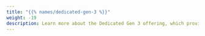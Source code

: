 ```yaml
---
title: "{{% names/dedicated-gen-3 %}}"
weight: -19
description: Learn more about the Dedicated Gen 3 offering, which provides a redundant configuration with at least 3 virtual machine instances for your production environment.
---
```

